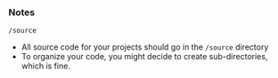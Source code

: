 ### Notes 
`/source`

* All source code for your projects should go in the `/source` directory
* To organize your code, you might decide to create sub-directories, which is fine.
